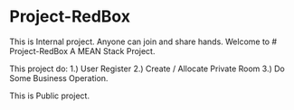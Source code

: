 # Project-RedBox
This is Internal project. Anyone can join and share hands. 
Welcome to # Project-RedBox
A MEAN Stack Project.

This project do:
1.) User Register
2.) Create / Allocate Private Room
3.) Do Some Business Operation.


This is Public project.
